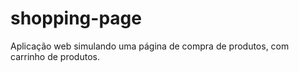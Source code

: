 # shopping-page
 Aplicação web simulando uma página de compra de produtos, com carrinho de produtos.
